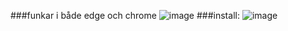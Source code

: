 ###funkar i både edge och chrome
![image](https://github.com/user-attachments/assets/a8adefd7-df43-497a-9e0d-1ed6c36c97c0)
###install:
![image](https://github.com/user-attachments/assets/c0388839-249b-4e6b-b35d-05789a57ea6c)
